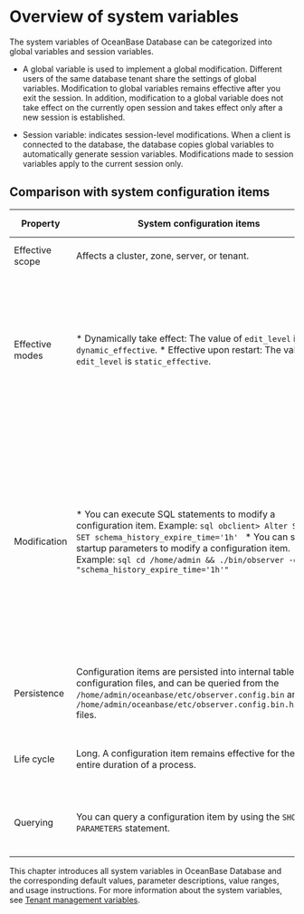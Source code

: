 Overview of system variables 
=================================================



The system variables of OceanBase Database can be categorized into global variables and session variables.

* A global variable is used to implement a global modification. Different users of the same database tenant share the settings of global variables. Modification to global variables remains effective after you exit the session. In addition, modification to a global variable does not take effect on the currently open session and takes effect only after a new session is established.

  

* Session variable: indicates session-level modifications. When a client is connected to the database, the database copies global variables to automatically generate session variables. Modifications made to session variables apply to the current session only.

  




Comparison with system configuration items 
---------------------------------------------------------------



|    Property     |                                                                                                                                                                                                                                             System configuration items                                                                                                                                                                                                                                              |                                                                                                                                                                                                                                                System variables                                                                                                                                                                                                                                                 |
|-----------------|---------------------------------------------------------------------------------------------------------------------------------------------------------------------------------------------------------------------------------------------------------------------------------------------------------------------------------------------------------------------------------------------------------------------------------------------------------------------------------------------------------------------|-----------------------------------------------------------------------------------------------------------------------------------------------------------------------------------------------------------------------------------------------------------------------------------------------------------------------------------------------------------------------------------------------------------------------------------------------------------------------------------------------------------------|
| Effective scope | Affects a cluster, zone, server, or tenant.                                                                                                                                                                                                                                                                                                                                                                                                                                                                         | Affects a tenant globally or at the session level.                                                                                                                                                                                                                                                                                                                                                                                                                                                              |
| Effective modes | * Dynamically take effect: The value of `edit_level` is `dynamic_effective`.   * Effective upon restart: The value of `edit_level` is `static_effective`.                                                                                                                                                                                                                                                                        | * A session-level variable takes effect only on the current session.   * A global variable does not take effect on the current session and takes effect only on sessions established upon re-logon.                                                                                                                                                                                                                          |
| Modification    | * You can execute SQL statements to modify a configuration item. Example: ```sql obclient> Alter SYSTEM SET schema_history_expire_time='1h' ```    <!-- --> * You can set the startup parameters to modify a configuration item. Example: ```sql cd /home/admin && ./bin/observer -o "schema_history_expire_time='1h'" ```    | Modification can only be performed by using SQL statements. Example: * MySQL mode ```sql obclient> SET ob_query_timeout = 20000000; obclient> SET GLOBAL ob_query_timeout = 20000000; ```   * Oracle mode ```sql obclient> SET ob_query_timeout = 20000000; obclient> ALTER SYSTEM SET ob_query_timeout = 20000000; ```    |
| Persistence     | Configuration items are persisted into internal tables and configuration files, and can be queried from the `/home/admin/oceanbase/etc/observer.config.bin` and `/home/admin/oceanbase/etc/observer.config.bin.history` files.                                                                                                                                                                                                                                                                                      | Only variables at the global level are persisted, while those at the session level are not.                                                                                                                                                                                                                                                                                                                                                                                                                     |
| Life cycle      | Long. A configuration item remains effective for the entire duration of a process.                                                                                                                                                                                                                                                                                                                                                                                                                                  | Short. A variable takes effect only after the tenant schema is created.                                                                                                                                                                                                                                                                                                                                                                                                                                         |
| Querying        | You can query a configuration item by using the `SHOW PARAMETERS` statement.                                                                                                                                                                                                                                                                                                                                                                                                                                        | You can query a variable by using the `SHOW [GLOBAL] VARIABLES` statement.                                                                                                                                                                                                                                                                                                                                                                                                                                      |



This chapter introduces all system variables in OceanBase Database and the corresponding default values, parameter descriptions, value ranges, and usage instructions. For more information about the system variables, see [Tenant management variables](t1940574.html#topic-1940574).
